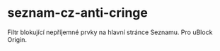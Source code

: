 # seznam-cz-anti-cringe
Filtr blokující nepříjemné prvky na hlavní stránce Seznamu. Pro uBlock Origin.
